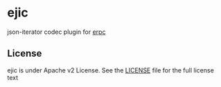 # ejic
json-iterator codec plugin for [erpc](https://github.com/henrylee2cn/erpc)

## License

ejic is under Apache v2 License. See the [LICENSE](https://github.com/sqos/ejic/LICENSE) file for the full license text
